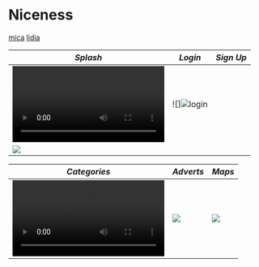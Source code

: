 # Niceness
[mica](https://github.com/micaela1830)
[lidia](https://github.com/LidiaParral)


*Splash* | *Login* | *Sign Up* |
  ----- |----- | ------ |
![](img/splash.mp4) | ![]![login](https://user-images.githubusercontent.com/72860314/110062366-6be2dd00-7d69-11eb-8c2d-7d1e4cea437d.gif)
 | ![](img/signup.jpg)|

 *Categories* | *Adverts* | *Maps*
 ------ | ------ | ------
![](img/categories.mp4) | ![](img/adverts.jpg) | ![](img/maps.jpg)|

